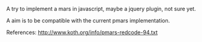 A try to implement a mars in javascript, maybe a jquery plugin, not sure yet.

A aim is to be compatible with the current pmars implementation.

References:
http://www.koth.org/info/pmars-redcode-94.txt